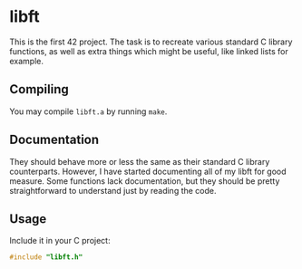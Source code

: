 # libft

This is the first 42 project. The task is to recreate various standard C
library functions, as well as extra things which might be useful, like linked
lists for example.

## Compiling
You may compile `libft.a` by running `make`.

## Documentation
They should behave more or less the same as their standard C library
counterparts. However, I have started documenting all of my libft for good
measure. Some functions lack documentation, but they should be pretty
straightforward to understand just by reading the code.

## Usage
Include it in your C project:
```c
#include "libft.h"
```
